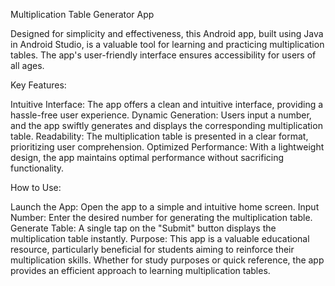 
Multiplication Table Generator App

Designed for simplicity and effectiveness, this Android app, built using Java in Android Studio, is a valuable tool for learning and practicing multiplication tables. The app's user-friendly interface ensures accessibility for users of all ages.

Key Features:

Intuitive Interface: The app offers a clean and intuitive interface, providing a hassle-free user experience.
Dynamic Generation: Users input a number, and the app swiftly generates and displays the corresponding multiplication table.
Readability: The multiplication table is presented in a clear format, prioritizing user comprehension.
Optimized Performance: With a lightweight design, the app maintains optimal performance without sacrificing functionality.

How to Use:

Launch the App: Open the app to a simple and intuitive home screen.
Input Number: Enter the desired number for generating the multiplication table.
Generate Table: A single tap on the "Submit" button displays the multiplication table instantly.
Purpose:
This app is a valuable educational resource, particularly beneficial for students aiming to reinforce their multiplication skills. Whether for study purposes or quick reference, the app provides an efficient approach to learning multiplication tables.
